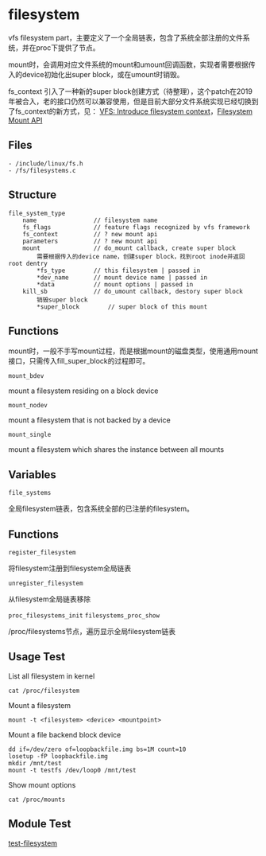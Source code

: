 # filesystem

vfs filesystem part，主要定义了一个全局链表，包含了系统全部注册的文件系统，并在proc下提供了节点。

mount时，会调用对应文件系统的mount和umount回调函数，实现者需要根据传入的device初始化出super block，或在umount时销毁。

fs_context 引入了一种新的super block创建方式（待整理），这个patch在2019年被合入，老的接口仍然可以兼容使用，但是目前大部分文件系统实现已经切换到了fs_context的新方式，见： [VFS: Introduce filesystem context](https://lwn.net/Articles/780267/)，[Filesystem Mount API](https://www.kernel.org/doc/html/latest/filesystems/mount_api.html)

## Files

```
- /include/linux/fs.h
- /fs/filesystems.c
```

## Structure

```
file_system_type
	name				// filesystem name
	fs_flags			// feature flags recognized by vfs framework
	fs_context			// ? new mount api
	parameters			// ? new mount api
	mount				// do_mount callback, create super block
		需要根据传入的device name，创建super block，找到root inode并返回root dentry
		*fs_type		// this filesystem | passed in
		*dev_name		// mount device name | passed in
		*data			// mount options | passed in
	kill_sb				// do_umount callback, destory super block
		销毁super block
		*super_block		// super block of this mount
```

## Functions

mount时，一般不手写mount过程，而是根据mount的磁盘类型，使用通用mount接口，只需传入fill_super_block的过程即可。

`mount_bdev`

mount a filesystem residing on a block device

`mount_nodev`

mount a filesystem that is not backed by a device

`mount_single`

mount a filesystem which shares the instance between all mounts

## Variables

`file_systems`

全局filesystem链表，包含系统全部的已注册的filesystem。

## Functions

`register_filesystem`

将filesystem注册到filesystem全局链表

`unregister_filesystem`

从filesystem全局链表移除

`proc_filesystems_init` `filesystems_proc_show`

/proc/filesystems节点，遍历显示全局filesystem链表

## Usage Test

List all filesystem in kernel

```
cat /proc/filesystem
```

Mount a filesystem

```
mount -t <filesystem> <device> <mountpoint>
```

Mount a file backend block device

```
dd if=/dev/zero of=loopbackfile.img bs=1M count=10
losetup -fP loopbackfile.img
mkdir /mnt/test
mount -t testfs /dev/loop0 /mnt/test
```

Show mount options

```
cat /proc/mounts
```

## Module Test

[test-filesystem](https://github.com/kernel-cyrus/kernel-tour/tree/master/tests/test-filesystem)